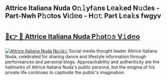 ## Attrice Italiana Nuda O𝚗𝚕yf𝚊ns L𝚎a𝚔ed N𝚞𝚍es - Part-Nwh P𝚑𝚘tos Vi𝚍𝚎o - H𝚘𝚝 Part L𝚎a𝚔s fwgyv

# <h2><a href="http://kfcruvp.oniu.top/?m=Attrice+Italiana+Nuda">🔗👉 🔴 Attrice Italiana Nuda P𝚑ot𝚘𝚜 V𝚒d𝚎o</a></h2>

[![Attrice Italiana Nuda Nu𝚍e𝚜](https://i.imgur.com/0qMVB7G.gif)](http://kfcruvp.oniu.top/?m=Attrice+Italiana+Nuda)
Social media thought leader Attrice Italiana Nuda, celebrated for sharing dance and lifestyle information through performances and personal blogs. Approachability and authenticity are the hallmarks of Attrice Italiana Nuda's public persona, but the enigma of his private life continues to captivate the public's imagination.  
